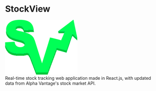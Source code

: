 # StockView
![alt text](https://github.com/aaronchan73/stockview/blob/master/public/logo2green.png) \
Real-time stock tracking web application made in React.js, with updated data from Alpha Vantage's stock market API.
